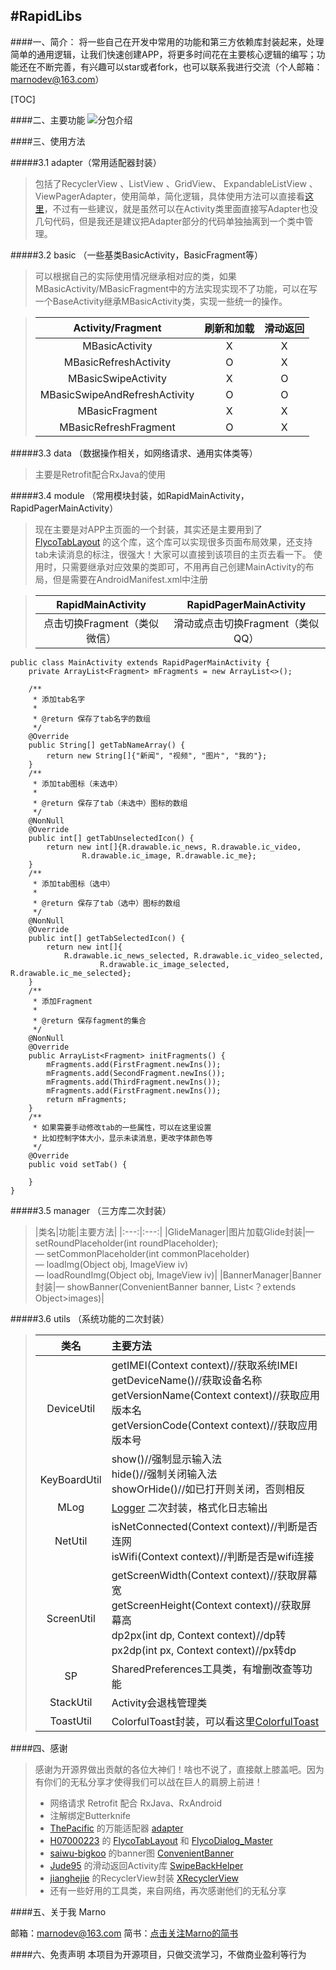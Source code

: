 #RapidLibs
--------------------------
####一、简介：
将一些自己在开发中常用的功能和第三方依赖库封装起来，处理简单的通用逻辑，让我们快速创建APP，将更多时间花在主要核心逻辑的编写；功能还在不断完善，有兴趣可以star或者fork，也可以联系我进行交流（个人邮箱：marnodev@163.com）

[TOC]

####二、主要功能
![分包介绍](https://github.com/MarnonDev/RapidLibs/blob/master/screenshot/structure.png)

####三、使用方法

#####3.1 adapter（常用适配器封装）

>包括了RecyclerView 、ListView 、GridView、 ExpandableListView 、ViewPagerAdapter，使用简单，简化逻辑，具体使用方法可以直接看[这里](https://github.com/ThePacific/adapter)，不过有一些建议，就是虽然可以在Activity类里面直接写Adapter也没几句代码，但是我还是建议把Adapter部分的代码单独抽离到一个类中管理。

#####3.2 basic （一些基类BasicActivity，BasicFragment等）

>可以根据自己的实际使用情况继承相对应的类，如果MBasicActivity/MBasicFragment中的方法实现实现不了功能，可以在写一个BaseActivity继承MBasicActivity类，实现一些统一的操作。

>|Activity/Fragment|刷新和加载|滑动返回|
>|:---:|:---:|:---:|
>|MBasicActivity|X|X|
>|MBasicRefreshActivity|O|X|
>|MBasicSwipeActivity|X|O|
>|MBasicSwipeAndRefreshActivity|O|O|
>|MBasicFragment|X|X|
>|MBasicRefreshFragment|O|X|

#####3.3 data （数据操作相关，如网络请求、通用实体类等）

>主要是Retrofit配合RxJava的使用

#####3.4 module （常用模块封装，如RapidMainActivity，RapidPagerMainActivity）
>现在主要是对APP主页面的一个封装，其实还是主要用到了 [FlycoTabLayout](https://github.com/H07000223/FlycoTabLayout) 的这个库，这个库可以实现很多页面布局效果，还支持tab未读消息的标注，很强大！大家可以直接到该项目的主页去看一下。
>使用时，只需要继承对应效果的类即可，不用再自己创建MainActivity的布局，但是需要在AndroidManifest.xml中注册

>|RapidMainActivity|RapidPagerMainActivity|
>|:---:|:---:|
>|点击切换Fragment（类似微信）|滑动或点击切换Fragment（类似QQ）|

```
public class MainActivity extends RapidPagerMainActivity {
    private ArrayList<Fragment> mFragments = new ArrayList<>();

    /**
     * 添加tab名字
     *
     * @return 保存了tab名字的数组
     */
    @Override
    public String[] getTabNameArray() {
        return new String[]{"新闻", "视频", "图片", "我的"};
    }
	/**
     * 添加tab图标（未选中）
     *
     * @return 保存了tab（未选中）图标的数组
     */
    @NonNull
    @Override
    public int[] getTabUnselectedIcon() {
        return new int[]{R.drawable.ic_news, R.drawable.ic_video,
                R.drawable.ic_image, R.drawable.ic_me};
    }
	/**
     * 添加tab图标（选中）
     *
     * @return 保存了tab（选中）图标的数组
     */
    @NonNull
    @Override
    public int[] getTabSelectedIcon() {
        return new int[]{
            R.drawable.ic_news_selected, R.drawable.ic_video_selected,
                    R.drawable.ic_image_selected, R.drawable.ic_me_selected};
    }
	/**
     * 添加Fragment
     *
     * @return 保存fagment的集合
     */
    @NonNull
    @Override
    public ArrayList<Fragment> initFragments() {
        mFragments.add(FirstFragment.newIns());
        mFragments.add(SecondFragment.newIns());
        mFragments.add(ThirdFragment.newIns());
        mFragments.add(FirstFragment.newIns());
        return mFragments;
    }
	/**
     * 如果需要手动修改tab的一些属性，可以在这里设置
     * 比如控制字体大小，显示未读消息，更改字体颜色等
     */
    @Override
    public void setTab() {

    }
}
```

#####3.5 manager （三方库二次封装）

>|类名|功能|主要方法|
>|:---:|:---:|
>|GlideManager|图片加载Glide封装|— setRoundPlaceholder(int roundPlaceholder);<br>— setCommonPlaceholder(int commonPlaceholder)<br>— loadImg(Object obj, ImageView iv)<br>— loadRoundImg(Object obj, ImageView iv)|
>|BannerManager|Banner封装|— showBanner(ConvenientBanner banner, List<？extends Object>images)|

#####3.6 utils （系统功能的二次封装）

>|类名|主要方法|
>|:---:|:---|
>|<br>DeviceUtil|getIMEI(Context context)//获取系统IMEI<br>getDeviceName()//获取设备名称<br>getVersionName(Context context)//获取应用版本名<br>getVersionCode(Context context)//获取应用版本号<br>|
>|<br>KeyBoardUtil|show()//强制显示输入法<br>hide()//强制关闭输入法<br>showOrHide()//如已打开则关闭，否则相反<br>|
>|MLog|[Logger](https://github.com/orhanobut/logger) 二次封装，格式化日志输出|
>|NetUtil|isNetConnected(Context context)//判断是否连网<br>isWifi(Context context)//判断是否是wifi连接|
>|<br>ScreenUtil|getScreenWidth(Context context)//获取屏幕宽 <br>getScreenHeight(Context context)//获取屏幕高<br>dp2px(int dp, Context context)//dp转<br> px2dp(int px, Context context)//px转dp|
>|SP|SharedPreferences工具类，有增删改查等功能|
>|StackUtil|Activity会退栈管理类|
>|ToastUtil|ColorfulToast封装，可以看这里[ColorfulToast](https://github.com/MarnonDev/ColorfulToast)|

####四、感谢

>感谢为开源界做出贡献的各位大神们！啥也不说了，直接献上膝盖吧。因为有你们的无私分享才使得我们可以战在巨人的肩膀上前进！
>* 网络请求 Retrofit 配合 RxJava、RxAndroid
>* 注解绑定Butterknife
>* [ThePacific](https://github.com/ThePacific) 的万能适配器 [adapter](https://github.com/ThePacific/adapter)
>* [H07000223](https://github.com/H07000223) 的 [FlycoTabLayout](https://github.com/H07000223/FlycoTabLayout) 和 [FlycoDialog_Master](https://github.com/H07000223/FlycoDialog_Master)
>* [saiwu-bigkoo](https://github.com/saiwu-bigkoo) 的banner图 [ConvenientBanner](https://github.com/saiwu-bigkoo/Android-ConvenientBanner)
> * [Jude95](https://github.com/Jude95) 的滑动返回Activity库 [SwipeBackHelper](https://github.com/Jude95/SwipeBackHelper)
>* [jianghejie](https://github.com/jianghejie) 的RecyclerView封装 [XRecyclerView](https://github.com/jianghejie/XRecyclerView)
>* 还有一些好用的工具类，来自网络，再次感谢他们的无私分享

####五、关于我 Marno

邮箱：marnodev@163.com
简书：[点击关注Marno的简书](http://www.jianshu.com/users/174a09ba6c25)

####六、免责声明
本项目为开源项目，只做交流学习，不做商业盈利等行为
